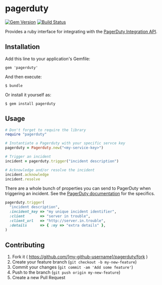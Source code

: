 # pagerduty

[![Gem Version](https://badge.fury.io/rb/pagerduty.svg)](http://badge.fury.io/rb/pagerduty)
[![Build Status](https://travis-ci.org/envato/pagerduty.svg?branch=master)](https://travis-ci.org/envato/pagerduty)

Provides a ruby interface for integrating with the [PagerDuty Integration
API](http://developer.pagerduty.com/documentation/integration/events).

## Installation

Add this line to your application's Gemfile:

    gem 'pagerduty'

And then execute:

    $ bundle

Or install it yourself as:

    $ gem install pagerduty

## Usage

```ruby
# Don't forget to require the library
require "pagerduty"

# Instantiate a Pagerduty with your specific servce key
pagerduty = Pagerduty.new("<my-service-key>")

# Trigger an incident
incident = pagerduty.trigger("incident description")

# Acknowledge and/or resolve the incident
incident.acknowledge
incident.resolve
```

There are a whole bunch of properties you can send to PagerDuty when triggering
an incident. See the [PagerDuty
documentation](http://developer.pagerduty.com/documentation/integration/events/trigger)
for the specifics.

```ruby
pagerduty.trigger(
  "incident description",
  :incident_key => "my unique incident identifier",
  :client       => "server in trouble",
  :client_url   => "http://server.in.trouble",
  :details      => { :my => "extra details" },
)
```

## Contributing

1. Fork it ( https://github.com/[my-github-username]/pagerduty/fork )
2. Create your feature branch (`git checkout -b my-new-feature`)
3. Commit your changes (`git commit -am 'Add some feature'`)
4. Push to the branch (`git push origin my-new-feature`)
5. Create a new Pull Request
